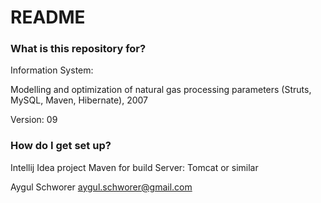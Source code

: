 # README #

### What is this repository for? ###

Information System:

Modelling and optimization of natural gas processing parameters (Struts, MySQL, Maven, Hibernate), 2007

Version: 09

### How do I get set up? ###

Intellij Idea project
Maven for build
Server: Tomcat or similar

Aygul Schworer
aygul.schworer@gmail.com
